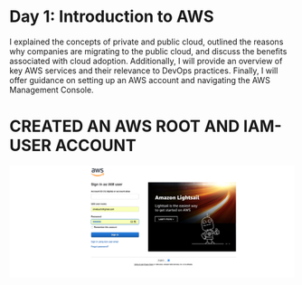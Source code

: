 

# Day 1: Introduction to AWS
I explained the concepts of private and public cloud, outlined the reasons why companies are migrating to the public cloud, and discuss the benefits associated with cloud adoption. Additionally, I will provide an overview of key AWS services and their relevance to DevOps practices. Finally, I will offer guidance on setting up an AWS account and navigating the AWS Management Console.

# CREATED AN AWS ROOT AND IAM-USER ACCOUNT
![](https://github.com/urstrulybutch/MY-AWS-CLOUD-PROJECTS/blob/main/%20AWS%20ACCOUNT%20SCREENSHOT.png)

![]()
